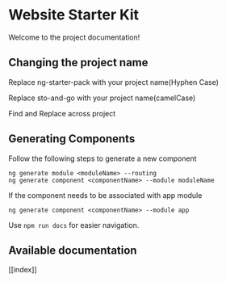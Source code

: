 # Website Starter Kit

Welcome to the project documentation!

## Changing the project name
Replace ng-starter-pack with your project name(Hyphen Case)

Replace sto-and-go with your project name(camelCase)

Find and Replace across project

## Generating Components
Follow the following steps to generate a new component
```
ng generate module <moduleName> --routing
ng generate component <componentName> --module moduleName
```
If the component needs to be associated with app module
```
ng generate component <componentName> --module app
```

Use `npm run docs` for easier navigation.

## Available documentation

[[index]]
